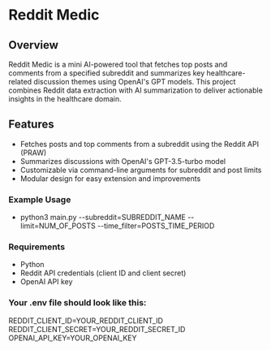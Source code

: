 # Reddit Medic

## Overview

Reddit Medic is a mini AI-powered tool that fetches top posts and comments from a specified subreddit and summarizes key healthcare-related discussion themes using OpenAI's GPT models. This project combines Reddit data extraction with AI summarization to deliver actionable insights in the healthcare domain.

## Features

- Fetches posts and top comments from a subreddit using the Reddit API (PRAW)
- Summarizes discussions with OpenAI's GPT-3.5-turbo model
- Customizable via command-line arguments for subreddit and post limits
- Modular design for easy extension and improvements

### Example Usage

- python3 main.py --subreddit=SUBREDDIT_NAME --limit=NUM_OF_POSTS --time_filter=POSTS_TIME_PERIOD


### Requirements

- Python
- Reddit API credentials (client ID and client secret)  
- OpenAI API key  

### Your .env file should look like this:
REDDIT_CLIENT_ID=YOUR_REDDIT_CLIENT_ID
REDDIT_CLIENT_SECRET=YOUR_REDDIT_SECRET_ID
OPENAI_API_KEY=YOUR_OPENAI_KEY

